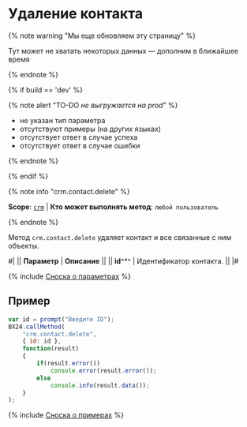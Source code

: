 # Удаление контакта

{% note warning "Мы еще обновляем эту страницу" %}

Тут может не хватать некоторых данных — дополним в ближайшее время

{% endnote %}

{% if build == 'dev' %}

{% note alert "TO-DO _не выгружается на prod_" %}

- не указан тип параметра
- отсутствуют примеры (на других языках)
- отсутствует ответ в случае успеха
- отсутствует ответ в случае ошибки

{% endnote %}

{% endif %}

{% note info "crm.contact.delete" %}

**Scope**: [`crm`](../../scopes/permissions.md) | **Кто может выполнять метод**: `любой пользователь`

{% endnote %}

Метод `crm.contact.delete` удаляет контакт и все связанные с ним объекты.

#|
|| **Параметр** | **Описание** ||
|| **id**^*^ | Идентификатор контакта. ||
|#

{% include [Сноска о параметрах](../../../_includes/required.md) %}

## Пример

```js
var id = prompt("Введите ID");
BX24.callMethod(
    "crm.contact.delete",
    { id: id },
    function(result)
    {
        if(result.error())
            console.error(result.error());
        else
            console.info(result.data());
    }
);
```

{% include [Сноска о примерах](../../../_includes/examples.md) %}